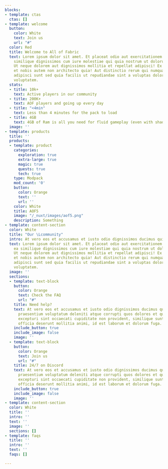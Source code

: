 ```yaml
---
blocks:
- template: ctas
  ctas: []
- template: welcome
  button:
    color: White
    text: Join us
    url: "#"
  color: Red
  title: Welcome to All of Fabric
  text: Lorem ipsum dolor sit amet. Et placeat odio aut exercitationem tempore ea
    similique dignissimos cum iure molestiae qui quia nostrum ut dolorum cupiditate.
    Ut neque dolorem aut dignissimos mollitia et repellat adipisci! Ex nisi possimus
    et nobis autem non architecto quia! Aut distinctio rerum qui numquam eaque et
    adipisci sunt sed quia facilis ut repudiandae sint a voluptas dolor est consectetur
    voluptatem.
  stats:
  - title: 10k+
    text: Active players in our community
  - title: 200K+
    text: AOF players and going up every day
  - title: "<4min"
    text: Less than 4 minutes for the pack to load
  - title: 4GB
    text: 4GB of Ram is all you need for fluid gameplay (even with shaders!)
  image: ''
- template: products
  title: ''
  products:
  - template: product
    categories:
      exploration: true
      extra-large: true
      magic: true
      quests: true
      tech: true
    type: Modpack
    mod_count: '0'
    button:
      color: Orange
      text: ''
      url: ''
    color: White
    title: AOF5
    image: "/_nuxt/images/aof5.png"
    description: Something
- template: content-section
  color: White
  title: "Our \Lcommunity"
  intro: At vero eos et accusamus et iusto odio dignissimos ducimus qui blanditiis
  text: Lorem ipsum dolor sit amet. Et placeat odio aut exercitationem tempore
    ea similique dignissimos cum iure molestiae qui quia nostrum ut dolorum cupiditate.
    Ut neque dolorem aut dignissimos mollitia et repellat adipisci! Ex nisi possimus
    et nobis autem non architecto quia! Aut distinctio rerum qui numquam eaque et
    adipisci sunt sed quia facilis ut repudiandae sint a voluptas dolor est consectetur
    voluptatem.
  image: ''
  sections:
  - template: text-block
    button:
      color: Orange
      text: Check the FAQ
      url: "#"
    title: Need help?
    text: At vero eos et accusamus et iusto odio dignissimos ducimus qui blanditiis
      praesentium voluptatum deleniti atque corrupti quos dolores et quas molestias
      excepturi sint occaecati cupiditate non provident, similique sunt in culpa qui
      officia deserunt mollitia animi, id est laborum et dolorum fuga.
    include_button: true
    include_image: false
    image: ''
  - template: text-block
    button:
      color: Orange
      text: Join us
      url: "#"
    title: 24/7 on Discord
    text: At vero eos et accusamus et iusto odio dignissimos ducimus qui blanditiis
      praesentium voluptatum deleniti atque corrupti quos dolores et quas molestias
      excepturi sint occaecati cupiditate non provident, similique sunt in culpa qui
      officia deserunt mollitia animi, id est laborum et dolorum fuga.
    include_button: true
    include_image: false
    image: ''
- template: content-section
  color: White
  title: ''
  intro: ''
  text: ''
  image: ''
  sections: []
- template: faqs
  title: ''
  intro: ''
  text: ''
  faqs: []

---
```

